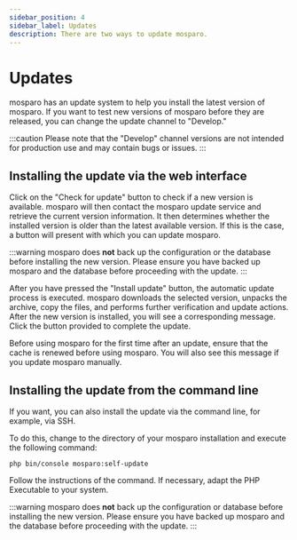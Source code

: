 ```yaml
---
sidebar_position: 4
sidebar_label: Updates
description: There are two ways to update mosparo.
---
```


# Updates

mosparo has an update system to help you install the latest version of mosparo. If you want to test new versions of mosparo before they are released, you can change the update channel to "Develop."

:::caution
Please note that the "Develop" channel versions are not intended for production use and may contain bugs or issues.
:::

## Installing the update via the web interface

Click on the "Check for update" button to check if a new version is available. mosparo will then contact the mosparo update service and retrieve the current version information. It then determines whether the installed version is older than the latest available version. If this is the case, a button will present with which you can update mosparo.

:::warning
mosparo does **not** back up the configuration or the database before installing the new version. Please ensure you have backed up mosparo and the database before proceeding with the update.
:::

After you have pressed the "Install update" button, the automatic update process is executed. mosparo downloads the selected version, unpacks the archive, copy the files, and performs further verification and update actions. After the new version is installed, you will see a corresponding message. Click the button provided to complete the update.

Before using mosparo for the first time after an update, ensure that the cache is renewed before using mosparo. You will also see this message if you update mosparo manually.

## Installing the update from the command line

If you want, you can also install the update via the command line, for example, via SSH.

To do this, change to the directory of your mosparo installation and execute the following command:

```
php bin/console mosparo:self-update
```

Follow the instructions of the command. If necessary, adapt the PHP Executable to your system.

:::warning
mosparo does **not** back up the configuration or database before installing the new version. Please ensure you have backed up mosparo and the database before proceeding with the update.
:::